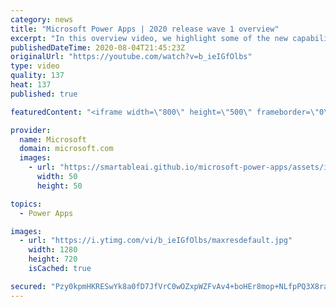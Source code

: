 ```yaml
---
category: news
title: "Microsoft Power Apps | 2020 release wave 1 overview"
excerpt: "In this overview video, we highlight some of the new capabilities included in the latest update to Microsoft Power Apps.      Here are the capabilities covered:     UI enhancements       • Save is always visible       • Chart formatting  Grid user experience enhancements       • Conditional search  "
publishedDateTime: 2020-08-04T21:45:23Z
originalUrl: "https://youtube.com/watch?v=b_ieIGfOlbs"
type: video
quality: 137
heat: 137
published: true

featuredContent: "<iframe width=\"800\" height=\"500\" frameborder=\"0\" src=\"https://www.youtube.com/embed/b_ieIGfOlbs\" allow=\"accelerometer; autoplay; encrypted-media; gyroscope; picture-in-picture\" allowfullscreen></iframe>"

provider:
  name: Microsoft
  domain: microsoft.com
  images:
    - url: "https://smartableai.github.io/microsoft-power-apps/assets/images/organizations/microsoft.com-50x50.jpg"
      width: 50
      height: 50

topics:
  - Power Apps

images:
  - url: "https://i.ytimg.com/vi/b_ieIGfOlbs/maxresdefault.jpg"
    width: 1280
    height: 720
    isCached: true

secured: "Pzy0kpmHKRESwYk8a0fD7JfVrC0wOZxpWZFvAv4+boHEr8mop+NLfpPQ3X8raI0WwcmuXcF2zeJ6+4xiPrTZoD8Pk51Jfg78RFmxMwnrKju7ZrTe89SBU4cDYlRJ4Is5TVFqQS2+9JbxguGCr+aOQzOfmZpIjAodsoqojdzj6TTz15R9uwh/eh59mWCA89e4S7JRE/sruKjQJdUVBvpihIgjJ3jn+4NECUHKIvFshRZSbJFibc9uJk7nLkbGDNsMPpeseZBBVAm1qmDAgyjof3OQXkgenfJ0Q/44iDwTHPrdth1hYnZXAykUM43mCeHUQwuW7Hl/ftzXpgKpH8Tb3fGFR4c2uS3BAgw7c17+SECBiubNWgFJa2qzfpixftD6xEno/Ss1/TLEPSFYbH5sfAnggA3CuP6HRp3hLJR0dXkXfLglKIpuXdrXhXONT0TT;0l17H7JlxG23aQHnE/W20w=="
---
```


